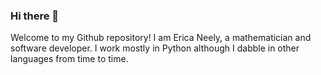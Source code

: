 ### Hi there 👋
 
Welcome to my Github repository!  I am Erica Neely, a mathematician and software developer.  I work mostly in Python although I dabble in other languages from time to time.  


<!--
**elneely/elneely** is a ✨ _special_ ✨ repository because its `README.md` (this file) appears on your GitHub profile.

Here are some ideas to get you started:

- 👯 I’m looking to collaborate on ...
- 🤔 I’m looking for help with ...
- 💬 Ask me about ...
- 📫 How to reach me: ...
- 😄 Pronouns: she/her
- ⚡ Fun fact: ...

-->
